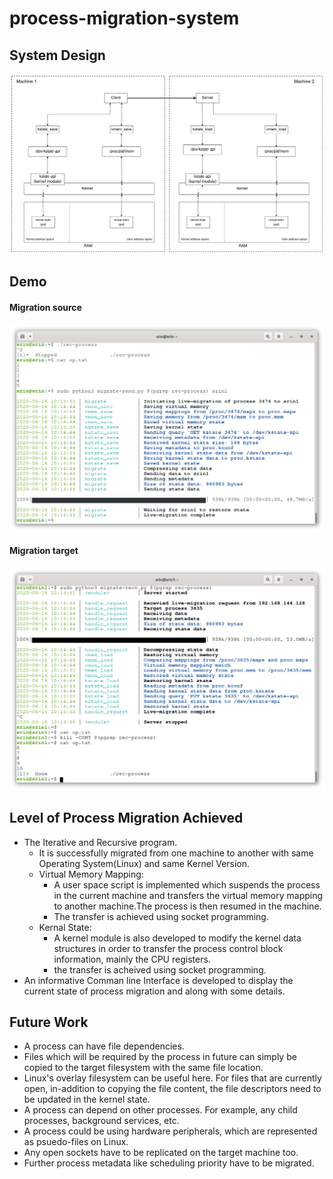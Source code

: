 # process-migration-system
## System Design

![](assets/sys.png)

## Demo
#### Migration source
![](assets/recursive-send.png)
#### Migration target
![](assets/recursive-recv.png)


## Level of Process Migration Achieved
  * The Iterative and Recursive program.
    * It is successfully migrated from one machine to another with same Operating System(Linux) and same Kernel Version.
    * Virtual Memory Mapping:
      * A user space script is implemented which suspends the process in the current machine and transfers the virtual memory mapping to another machine.The               process is then resumed in the machine.
      * The transfer is achieved using socket programming.
    * Kernal State:
      * A kernel module is also developed to modify the kernel data structures in order to transfer the process control block information, mainly the CPU                   registers.
      * the transfer is acheived using socket programming.
  * An informative Comman line Interface is developed to display the current state of process migration and along with some details.

## Future Work
* A process can have file dependencies.
 * Files which will be required by the process in future can simply be copied to the target filesystem with the same file location.
 * Linux's overlay filesystem can be useful here. For files that are currently open, in-addition to copying the file content, the file descriptors need to be updated in the kernel state. 
* A process can depend on other processes. For example, any child processes, background services, etc. 
 * A process could be using hardware peripherals, which are represented as psuedo-files on Linux. 
 * Any open sockets have to be replicated on the target machine too. 
 * Further process metadata like scheduling priority have to be migrated.
